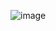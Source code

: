 ![image](https://github.com/michaelokoroike/Courses/assets/39680418/3a473017-9ad7-4d66-b251-d4c616e2178a)
